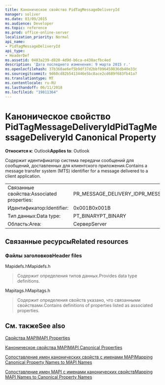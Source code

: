 ```yaml
---
title: Каноническое свойство PidTagMessageDeliveryId
manager: soliver
ms.date: 03/09/2015
ms.audience: Developer
ms.topic: reference
ms.prod: office-online-server
localization_priority: Normal
api_name:
- PidTagMessageDeliveryId
api_type:
- HeaderDef
ms.assetid: 0483a239-d820-4d9d-b6ca-e438acfbc4ed
description: 'Дата последнего изменения: 9 марта 2015 г.'
ms.openlocfilehash: 37b360ae6ef5b9df37d2bbf096459836db40e33c
ms.sourcegitcommit: 9d60cd82b5413446e5bc8ace2cd689f683fb41a7
ms.translationtype: MT
ms.contentlocale: ru-RU
ms.lasthandoff: 06/11/2018
ms.locfileid: "19811364"
---
```

# <a name="pidtagmessagedeliveryid-canonical-property"></a><span data-ttu-id="0f512-103">Каноническое свойство PidTagMessageDeliveryId</span><span class="sxs-lookup"><span data-stu-id="0f512-103">PidTagMessageDeliveryId Canonical Property</span></span>

  
  
<span data-ttu-id="0f512-104">**Относится к**: Outlook</span><span class="sxs-lookup"><span data-stu-id="0f512-104">**Applies to**: Outlook</span></span> 
  
<span data-ttu-id="0f512-105">Содержит идентификатор система передачи сообщений для сообщений, доставленных для клиентского приложения.</span><span class="sxs-lookup"><span data-stu-id="0f512-105">Contains a message transfer system (MTS) identifier for a message delivered to a client application.</span></span>
  
|||
|:-----|:-----|
|<span data-ttu-id="0f512-106">Связанные свойства:</span><span class="sxs-lookup"><span data-stu-id="0f512-106">Associated properties:</span></span>  <br/> |<span data-ttu-id="0f512-107">PR_MESSAGE_DELIVERY_ID</span><span class="sxs-lookup"><span data-stu-id="0f512-107">PR_MESSAGE_DELIVERY_ID</span></span>  <br/> |
|<span data-ttu-id="0f512-108">Идентификатор:</span><span class="sxs-lookup"><span data-stu-id="0f512-108">Identifier:</span></span>  <br/> |<span data-ttu-id="0f512-109">0x001B</span><span class="sxs-lookup"><span data-stu-id="0f512-109">0x001B</span></span>  <br/> |
|<span data-ttu-id="0f512-110">Тип данных:</span><span class="sxs-lookup"><span data-stu-id="0f512-110">Data type:</span></span>  <br/> |<span data-ttu-id="0f512-111">PT_BINARY</span><span class="sxs-lookup"><span data-stu-id="0f512-111">PT_BINARY</span></span>  <br/> |
|<span data-ttu-id="0f512-112">Область:</span><span class="sxs-lookup"><span data-stu-id="0f512-112">Area:</span></span>  <br/> |<span data-ttu-id="0f512-113">Сервер</span><span class="sxs-lookup"><span data-stu-id="0f512-113">Server</span></span>  <br/> |
   
## <a name="related-resources"></a><span data-ttu-id="0f512-114">Связанные ресурсы</span><span class="sxs-lookup"><span data-stu-id="0f512-114">Related resources</span></span>

### <a name="header-files"></a><span data-ttu-id="0f512-115">Файлы заголовков</span><span class="sxs-lookup"><span data-stu-id="0f512-115">Header files</span></span>

<span data-ttu-id="0f512-116">Mapidefs.h</span><span class="sxs-lookup"><span data-stu-id="0f512-116">Mapidefs.h</span></span>
  
> <span data-ttu-id="0f512-117">Содержит определения типов данных.</span><span class="sxs-lookup"><span data-stu-id="0f512-117">Provides data type definitions.</span></span>
    
<span data-ttu-id="0f512-118">Mapitags.h</span><span class="sxs-lookup"><span data-stu-id="0f512-118">Mapitags.h</span></span>
  
> <span data-ttu-id="0f512-119">Содержит определения свойств указано, что связанными свойствами.</span><span class="sxs-lookup"><span data-stu-id="0f512-119">Contains definitions of properties listed as associated properties.</span></span>
    
## <a name="see-also"></a><span data-ttu-id="0f512-120">См. также</span><span class="sxs-lookup"><span data-stu-id="0f512-120">See also</span></span>



[<span data-ttu-id="0f512-121">Свойства MAPI</span><span class="sxs-lookup"><span data-stu-id="0f512-121">MAPI Properties</span></span>](mapi-properties.md)
  
[<span data-ttu-id="0f512-122">Каноническое свойства MAPI</span><span class="sxs-lookup"><span data-stu-id="0f512-122">MAPI Canonical Properties</span></span>](mapi-canonical-properties.md)
  
[<span data-ttu-id="0f512-123">Сопоставление имен канонических свойств с именами MAPI</span><span class="sxs-lookup"><span data-stu-id="0f512-123">Mapping Canonical Property Names to MAPI Names</span></span>](mapping-canonical-property-names-to-mapi-names.md)
  
[<span data-ttu-id="0f512-124">Сопоставление имен MAPI с именами канонических свойств</span><span class="sxs-lookup"><span data-stu-id="0f512-124">Mapping MAPI Names to Canonical Property Names</span></span>](mapping-mapi-names-to-canonical-property-names.md)

